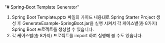 "# Spring-Boot Template Generator" 

1. Spring Boot Template.pptx 파일의 가이드 내용대로 Spring Starter Project 생성 후 GenerateExample-SpringBoot.jar을 실행 시켜서 각 케이스별(총 8가지) Spring Boot 프로젝트를 생성할 수 있습니다.
2. 각 케이스별(총 8가지) 프로젝트를 import 하여 실행해 볼 수도 있습니다.
